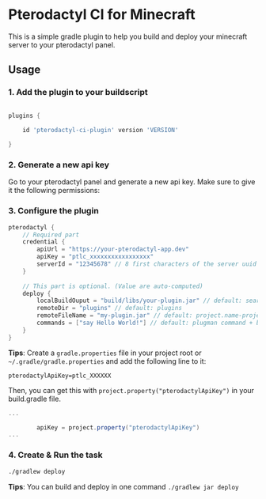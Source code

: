# Pterodactyl CI for Minecraft

This is a simple gradle plugin to help you build and deploy your minecraft server to your pterodactyl panel.

## Usage

### 1. Add the plugin to your buildscript

```groovy

plugins {
    
    id 'pterodactyl-ci-plugin' version 'VERSION'

}

```

### 2. Generate a new api key

Go to your pterodactyl panel and generate a new api key. Make sure to give it the following permissions:

### 3. Configure the plugin

```groovy
pterodactyl {
    // Required part
    credential {
        apiUrl = "https://your-pterodactyl-app.dev"
        apiKey = "ptlc_xxxxxxxxxxxxxxxxx"
        serverId = "12345678" // 8 first characters of the server uuid
    }
    
    // This part is optional. (Value are auto-computed)
    deploy {
        localBuildOuput = "build/libs/your-plugin.jar" // default: search the most heavy jar in build/libs
        remoteDir = "plugins" // default: plugins
        remoteFileName = "my-plugin.jar" // default: project.name-project.version.jar
        commands = ["say Hello World!"] // default: plugman command + broadcast
    }
}
```

**Tips**: Create a `gradle.properties` file in your project root or `~/.gradle/gradle.properties` and add the following line to it:

```properties
pterodactylApiKey=ptlc_XXXXXX
```
Then, you can get this with `project.property("pterodactylApiKey")` in your build.gradle file.

```groovy
...

        apiKey = project.property("pterodactylApiKey")  
...
```


### 4. Create & Run the task

```bash
./gradlew deploy
```

**Tips**: You can build and deploy in one command `./gradlew jar deploy`